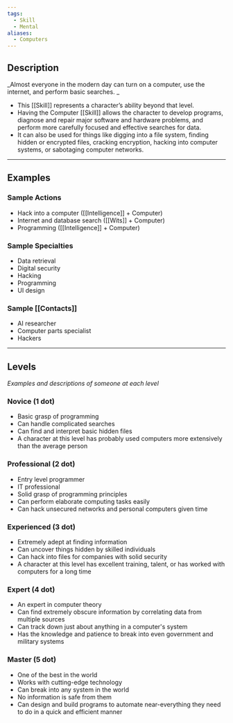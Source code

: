 ```yaml
---
tags:
  - Skill
  - Mental
aliases:
  - Computers
---
```

## Description

_Almost everyone in the modern day can turn on a computer, use the internet, and perform basic searches. _
- This [[Skill]] represents a character’s ability beyond that level. 
- Having the Computer [[Skill]] allows the character to develop programs, diagnose and repair major software and hardware problems, and perform more carefully focused and effective searches for data. 
- It can also be used for things like digging into a file system, finding hidden or encrypted files, cracking encryption, hacking into computer systems, or sabotaging computer networks.

---

## Examples

### Sample Actions

- Hack into a computer ([[Intelligence]] + Computer)
- Internet and database search ([[Wits]] + Computer)
- Programming ([[Intelligence]] + Computer)

### Sample Specialties

- Data retrieval
- Digital security
- Hacking
- Programming
- UI design
### Sample [[Contacts]]

- AI researcher
- Computer parts specialist
- Hackers

---

## Levels

_Examples and descriptions of someone at each level_

### Novice (1 dot)

- Basic grasp of programming
- Can handle complicated searches
- Can find and interpret basic hidden files
- A character at this level has probably used computers more extensively than the average person

### Professional (2 dot)

- Entry level programmer
- IT professional
- Solid grasp of programming principles
- Can perform elaborate computing tasks easily
- Can hack unsecured networks and personal computers given time

### Experienced (3 dot)

- Extremely adept at finding information
- Can uncover things hidden by skilled individuals
- Can hack into files for companies with solid security
- A character at this level has excellent training, talent, or has worked with computers for a long time

### Expert (4 dot)

- An expert in computer theory
- Can find extremely obscure information by correlating data from multiple sources
- Can track down just about anything in a computer's system
- Has the knowledge and patience to break into even government and military systems

### Master (5 dot)

- One of the best in the world
- Works with cutting-edge technology
- Can break into any system in the world
- No information is safe from them
- Can design and build programs to automate near-everything they need to do in a quick and efficient manner

